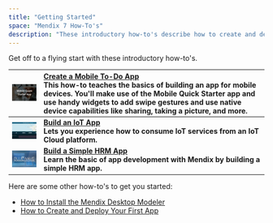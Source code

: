 ```yaml
---
title: "Getting Started"
space: "Mendix 7 How-To's"
description: "These introductory how-to's describe how to create and deploy your first app as well as how to build a simple HRM app."
---
```


Get off to a flying start with these introductory how-to's.

| [![](attachments/overview/mobilequickstart.jpg)](create-a-to-do-app) | [Create a Mobile To-Do App](create-a-to-do-app)<br>This how-to teaches the basics of building an app for mobile devices. You'll make use of the Mobile Quick Starter app and use handy widgets to add swipe gestures and use native device capabilities like sharing, taking a picture, and more. |
|------|:-----|
| [![](attachments/overview/logo.png)](build-an-iot-app) | **[Build an IoT App](build-an-iot-app)<br> Lets you experience how to consume IoT services from an IoT Cloud platform.** |
| [![](attachments/overview/bluewave.png)](build-a-simple-hrm-app) | **[Build a Simple HRM App](build-a-simple-hrm-app)<br> Learn the basic of app development with Mendix by building a simple HRM app.** |

Here are some other how-to's to get you started:

* [How to Install the Mendix Desktop Modeler](install-the-mendix-desktop-modeler)
* [How to Create and Deploy Your First App](create-and-deploy-your-first-app)
